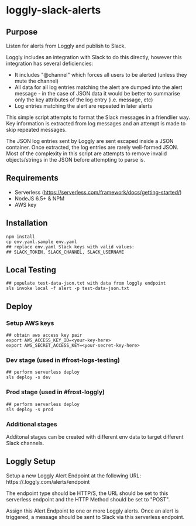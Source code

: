 # loggly-slack-alerts

## Purpose

Listen for alerts from Loggly and publish to Slack.

Loggly includes an integration with Slack to do this directly, however this integration has several deficiencies:
* It includes "@channel" which forces all users to be alerted (unless they mute the channel)
* All data for all log entries matching the alert are dumped into the alert message - in the case of JSON data it would be better to summarise only the key attributes of the log entry (i.e. message, etc)
* Log entries matching the alert are repeated in later alerts

This simple script attempts to format the Slack messages in a friendlier way. Key information is extracted from log messages and an attempt is made to skip repeated messages.

The JSON log entries sent by Loggly are sent escaped inside a JSON container. Once extracted, the log entries are rarely well-formed JSON. Most of the complexity in this script are attempts to remove invalid objects/strings in the JSON before attempting to parse is.


## Requirements

* Serverless (https://serverless.com/framework/docs/getting-started/)
* NodeJS 6.5+ & NPM 
* AWS key


## Installation

    npm install
    cp env.yaml.sample env.yaml
    ## replace env.yaml Slack keys with valid values:
    ## SLACK_TOKEN, SLACK_CHANNEL, SLACK_USERNAME


## Local Testing

    ## populate test-data-json.txt with data from loggly endpoint
    sls invoke local -f alert -p test-data-json.txt


## Deploy

### Setup AWS keys

    ## obtain aws access key pair
    export AWS_ACCESS_KEY_ID=<your-key-here>
    export AWS_SECRET_ACCESS_KEY=<your-secret-key-here>

### Dev stage (used in #frost-logs-testing)

    ## perform serverless deploy
    sls deploy -s dev

### Prod stage (used in #frost-loggly)

    ## perform serverless deploy
    sls deploy -s prod

### Additional stages

Additonal stages can be created with different env data to target different Slack channels.


## Loggly Setup

Setup a new Loggly Alert Endpoint at the following URL:
https://<your-loggly-host>.loggly.com/alerts/endpoint

The endpoint type should be HTTP/S, the URL should be set to this serverless endpoint and the HTTP Method should be set to "POST".

Assign this Alert Endpoint to one or more Loggly alerts. Once an alert is triggered, a message should be sent to Slack via this serverless endpoint.
